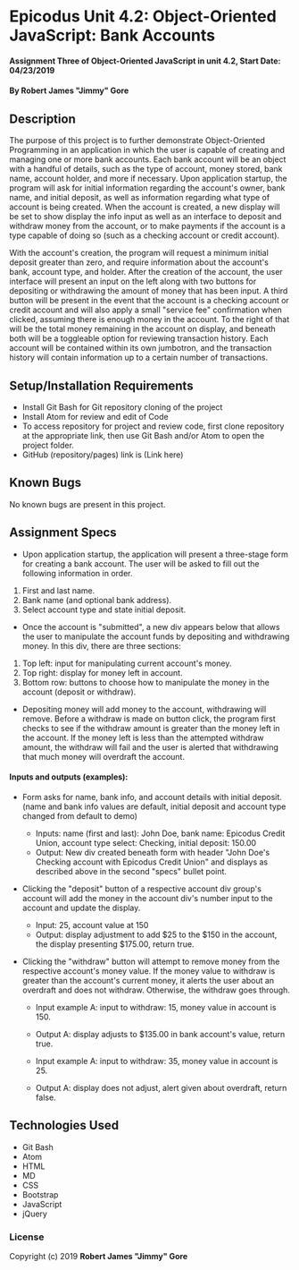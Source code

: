 # Epicodus Unit 4.2: Object-Oriented JavaScript: Bank Accounts

#### Assignment Three of Object-Oriented JavaScript in unit 4.2, Start Date: 04/23/2019

#### By **Robert James "Jimmy" Gore**

## Description

The purpose of this project is to further demonstrate Object-Oriented Programming in an application in which the user is capable of creating and managing one or more bank accounts.  Each bank account will be an object with a handful of details, such as the type of account, money stored, bank name, account holder, and more if necessary.  Upon application startup, the program will ask for initial information regarding the account's owner, bank name, and initial deposit, as well as information regarding what type of account is being created.  When the account is created, a new display will be set to show display the info input as well as an interface to deposit and withdraw money from the account, or to make payments if the account is a type capable of doing so (such as a checking account or credit account).

With the account's creation, the program will request a minimum initial deposit greater than zero, and require information about the account's bank, account type, and holder.  After the creation of the account, the user interface will present an input on the left along with two buttons for depositing or withdrawing the amount of money that has been input.  A third button will be present in the event that the account is a checking account or credit account and will also apply a small "service fee" confirmation when clicked, assuming there is enough money in the account.  To the right of that will be the total money remaining in the account on display, and beneath both will be a toggleable option for reviewing transaction history.  Each account will be contained within its own jumbotron, and the transaction history will contain information up to a certain number of transactions.

## Setup/Installation Requirements

* Install Git Bash for Git repository cloning of the project
* Install Atom for review and edit of Code
* To access repository for project and review code, first clone repository at the appropriate link, then use Git Bash and/or Atom to open the project folder.
* GitHub (repository/pages) link is (Link here)

## Known Bugs

No known bugs are present in this project.

## Assignment Specs

* Upon application startup, the application will present a three-stage form for creating a bank account.  The user will be asked to fill out the following information in order.
1. First and last name.
2. Bank name (and optional bank address).
3. Select account type and state initial deposit.

* Once the account is "submitted", a new div appears below that allows the user to manipulate the account funds by depositing and withdrawing money.  In this div, there are three sections:
1. Top left: input for manipulating current account's money.
2. Top right: display for money left in account.
3. Bottom row: buttons to choose how to manipulate the money in the account (deposit or withdraw).

* Depositing money will add money to the account, withdrawing will remove.  Before a withdraw is made on button click, the program first checks to see if the withdraw amount is greater than the money left in the account.  If the money left is less than the attempted withdraw amount, the withdraw will fail and the user is alerted that withdrawing that much money will overdraft the account.

####  Inputs and outputs (examples):

* Form asks for name, bank info, and account details with initial deposit.  (name and bank info values are default, initial deposit and account type changed from default to demo)
  * Inputs: name (first and last): John Doe, bank name: Epicodus Credit Union, account type select: Checking, initial deposit: 150.00
  * Output: New div created beneath form with header "John Doe's Checking account with Epicodus Credit Union" and displays as described above in the second "specs" bullet point.

* Clicking the "deposit" button of a respective account div group's account will add the money in the account div's number input to the account and update the display.
  * Input: 25, account value at 150
  * Output: display adjustment to add $25 to the $150 in the account, the display presenting $175.00, return true.

* Clicking the "withdraw" button will attempt to remove money from the respective account's money value.  If the money value to withdraw is greater than the account's current money, it alerts the user about an overdraft and does not withdraw.  Otherwise, the withdraw goes through.
  * Input example A: input to withdraw: 15, money value in account is 150.
  * Output A: display adjusts to $135.00 in bank account's value, return true.

  * Input example A: input to withdraw: 35, money value in account is 25.
  * Output A: display does not adjust, alert given about overdraft, return false.

## Technologies Used

* Git Bash
* Atom
* HTML
* MD
* CSS
* Bootstrap
* JavaScript
* jQuery

### License

Copyright (c) 2019 **Robert James "Jimmy" Gore**
